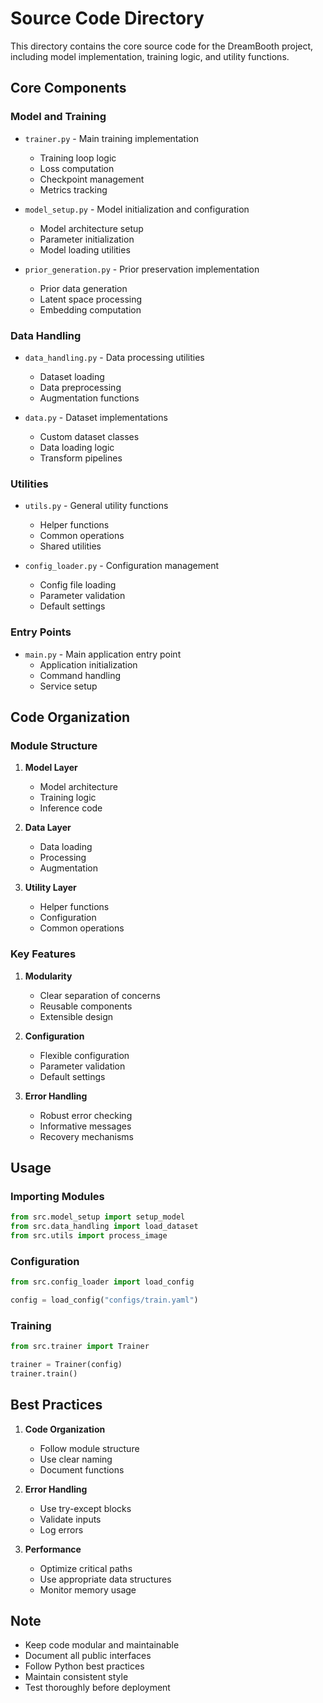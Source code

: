 # Source Code Directory

This directory contains the core source code for the DreamBooth project, including model implementation, training logic, and utility functions.

## Core Components

### Model and Training

- `trainer.py` - Main training implementation
  - Training loop logic
  - Loss computation
  - Checkpoint management
  - Metrics tracking

- `model_setup.py` - Model initialization and configuration
  - Model architecture setup
  - Parameter initialization
  - Model loading utilities

- `prior_generation.py` - Prior preservation implementation
  - Prior data generation
  - Latent space processing
  - Embedding computation

### Data Handling

- `data_handling.py` - Data processing utilities
  - Dataset loading
  - Data preprocessing
  - Augmentation functions

- `data.py` - Dataset implementations
  - Custom dataset classes
  - Data loading logic
  - Transform pipelines

### Utilities

- `utils.py` - General utility functions
  - Helper functions
  - Common operations
  - Shared utilities

- `config_loader.py` - Configuration management
  - Config file loading
  - Parameter validation
  - Default settings

### Entry Points

- `main.py` - Main application entry point
  - Application initialization
  - Command handling
  - Service setup

## Code Organization

### Module Structure

1. **Model Layer**
   - Model architecture
   - Training logic
   - Inference code

2. **Data Layer**
   - Data loading
   - Processing
   - Augmentation

3. **Utility Layer**
   - Helper functions
   - Configuration
   - Common operations

### Key Features

1. **Modularity**
   - Clear separation of concerns
   - Reusable components
   - Extensible design

2. **Configuration**
   - Flexible configuration
   - Parameter validation
   - Default settings

3. **Error Handling**
   - Robust error checking
   - Informative messages
   - Recovery mechanisms

## Usage

### Importing Modules

```python
from src.model_setup import setup_model
from src.data_handling import load_dataset
from src.utils import process_image
```

### Configuration

```python
from src.config_loader import load_config

config = load_config("configs/train.yaml")
```

### Training

```python
from src.trainer import Trainer

trainer = Trainer(config)
trainer.train()
```

## Best Practices

1. **Code Organization**
   - Follow module structure
   - Use clear naming
   - Document functions

2. **Error Handling**
   - Use try-except blocks
   - Validate inputs
   - Log errors

3. **Performance**
   - Optimize critical paths
   - Use appropriate data structures
   - Monitor memory usage

## Note

- Keep code modular and maintainable
- Document all public interfaces
- Follow Python best practices
- Maintain consistent style
- Test thoroughly before deployment
